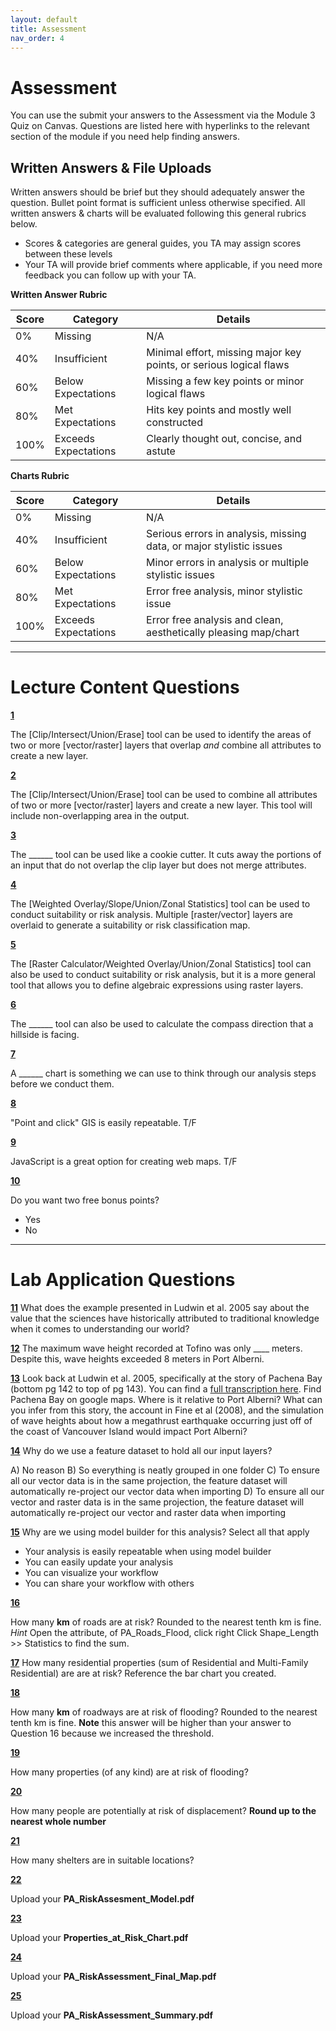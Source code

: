```yaml
---
layout: default
title: Assessment
nav_order: 4
---
```


# Assessment

You can use the submit your answers to the Assessment via the Module 3 Quiz on Canvas.  Questions are listed here with hyperlinks to the relevant section of the module if you need help finding answers.


## Written Answers & File Uploads

Written answers should be brief but they should adequately answer the question.  Bullet point format is sufficient unless otherwise specified.  All written answers & charts will be evaluated following this general rubrics below.

* Scores & categories are general guides, you TA may assign scores between these levels
* Your TA will provide brief comments where applicable, if you need more feedback you can follow up with your TA.

**Written Answer Rubric**

|Score|      Category      |                             Details                              |
|-----|--------------------|------------------------------------------------------------------|
|0%   |Missing             |N/A                                                               |
|40%  |Insufficient        |Minimal effort, missing major key points, or serious logical flaws|
|60%  |Below Expectations  |Missing a few key points or minor logical flaws                   |
|80%  |Met Expectations    |Hits key points and mostly well constructed                       |
|100% |Exceeds Expectations|Clearly thought out, concise, and astute                          |

**Charts Rubric**

|Score|      Category      |                             Details                               |
|-----|--------------------|-------------------------------------------------------------------|
|0%   |Missing             |N/A                                                                |
|40%  |Insufficient        |Serious errors in analysis, missing data, or major stylistic issues|
|60%  |Below Expectations  |Minor errors in analysis or multiple stylistic issues              |
|80%  |Met Expectations    |Error free analysis, minor stylistic issue                         |
|100% |Exceeds Expectations|Error free analysis and clean, aesthetically pleasing map/chart    |

---

# Lecture Content Questions 

[**1**](Content_Part1_1.md)

The [Clip/Intersect/Union/Erase] tool can be used to identify the areas of two or more [vector/raster] layers that overlap *and* combine all attributes to create a new layer.

[**2**](Content_Part1_1.md)

The [Clip/Intersect/Union/Erase] tool can be used to combine all attributes of two or more [vector/raster] layers and create a new layer.  This tool will include non-overlapping area in the output.


[**3**](Content_Part1_1.md)

The ______ tool can be used like a cookie cutter.  It cuts away the portions of an input that do not overlap the clip layer but does not merge attributes.

[**4**](Content_Part1_2.md)

The [Weighted Overlay/Slope/Union/Zonal Statistics] tool can be used to conduct suitability or risk analysis.  Multiple [raster/vector] layers are overlaid to generate a suitability or risk classification map.

[**5**](Content_Part1_2.md)

The [Raster Calculator/Weighted Overlay/Union/Zonal Statistics] tool can also be used to conduct suitability or risk analysis, but it is a more general tool that allows you to define algebraic expressions using raster layers.

[**6**](Content_Part1_2.md)

The ______ tool can also be used to calculate the compass direction that a hillside is facing.

[**7**](Content_Part0.md)

A ______ chart is something we can use to think through our analysis steps before we conduct them.

[**8**](Content_Part0.md)

"Point and click" GIS is easily repeatable. T/F

[**9**](Content_Part0.md)

JavaScript is a great option for creating web maps. T/F

[**10**](Content_Part0.md)

Do you want two free bonus points?

- Yes
- No

---

# Lab Application Questions 

[**11**](Application_Part1.md#Traditional-knowlege-and-records-of-past-tsunamis) What does the example presented in Ludwin et al. 2005 say about the value that the sciences have historically attributed to traditional knowledge when it comes to understanding our world? 

<!-- The sciences have tended to have a bias against and non-white/colonial/male knowledge/sources -->



[**12**](Application_Part1.md#unique-geography) The maximum wave height recorded at Tofino was only ____ meters.  Despite this, wave heights exceeded 8 meters in Port Alberni.  

<!-- 2.4 -->

[**13**](Application_Part1.md#simulated-save-heights) Look back at Ludwin et al. 2005, specifically at the story of Pachena Bay (bottom pg 142 to top of pg 143).  You can find a [full transcription here](https://pnsn.org/outreach/native-american-stories/other-stories/the-tsunami-at-anaqtl-a-or-pachena-bay).  Find Pachena Bay on google maps.  Where is it relative to Port Alberni?  What can you infer from this story, the account in Fine et al (2008), and the simulation of wave heights about how a megathrust earthquake occurring just off of the coast of Vancouver Island would impact Port Alberni? 

<!-- The whole village was destroyed.  Only ppl up high on the hill survived.  The bay has a shorter but similar shape to the alberni inlet.  An equivalent earthquake would be VERY bad. -->

[**14**](Application_Part2.md#port-alberni-data) Why do we use a feature dataset to hold all our input layers?

A) No reason
B) So everything is neatly grouped in one folder
C) To ensure all our vector data is in the same projection, the feature dataset will automatically re-project our vector data when importing
D) To ensure all our vector and raster data is in the same projection, the feature dataset will automatically re-project our vector and raster data when importing

<!-- C -->

[**15**](Application_Part3.md#automating-with-model-builder) Why are we using model builder for this analysis?  Select all that apply

* Your analysis is easily repeatable when using model builder
* You can easily update your analysis
* You can visualize your workflow
* You can share your workflow with others


[**16**](Application_Part3.md#clip-the-roads-layer)

How many **km** of roads are at risk?  Rounded to the nearest tenth km is fine.  *Hint* Open the attribute, of PA_Roads_Flood, click right Click Shape_Length >> Statistics to find the sum.

<!-- 31.16 -->

[**17**](Application_Part3.md#select-properties-by-location) How many residential properties (sum of Residential and Multi-Family Residential) are are at risk?  Reference the bar chart you created.

<!-- 689 -->


[**18**](Application_Part4.md)

How many **km** of roadways are at risk of flooding? Rounded to the nearest tenth km is fine.  **Note** this answer will be higher than your answer to Question 16 because we increased the threshold.

<!-- 44.3 -->

[**19**](Application_Part4.md)

How many properties (of any kind) are at risk of flooding?

<!-- 1413 -->

[**20**](Application_Part4.md)

How many people are potentially at risk of displacement?  **Round up to the nearest whole number**

<!-- 2038 -->

[**21**](Application_Part4.md)

How many shelters are in suitable locations?

<!-- 2 -->


[**22**](Application_Part5.md)

Upload your **PA_RiskAssesment_Model.pdf**

[**23**](Application_Part5.md)

Upload your **Properties_at_Risk_Chart.pdf**

[**24**](Application_Part5.md)

Upload your **PA_RiskAssessment_Final_Map.pdf**

[**25**](Application_Part5.md)

Upload your **PA_RiskAssessment_Summary.pdf**
